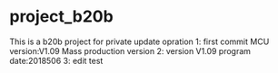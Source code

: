 # project_b20b
This is a b20b project for private update opration
1: first commit MCU version:V1.09 Mass production version
2: version V1.09 program date:2018506
3: edit test
